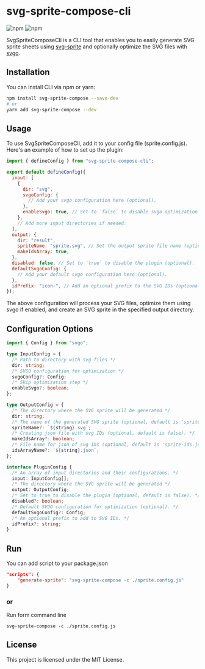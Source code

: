 # svg-sprite-compose-cli

![npm](https://img.shields.io/npm/v/svg-sprite-compose-cli)
![npm](https://img.shields.io/npm/dt/svg-sprite-compose-cli)

SvgSpriteComposeCli is a CLI tool that enables you to easily generate SVG sprite sheets using [svg-sprite](https://github.com/jkphl/svg-sprite) and optionally optimize the SVG files with [svgo](https://github.com/svg/svgo).

## Installation

You can install CLI via npm or yarn:

```bash
npm install svg-sprite-compose --save-dev
# or
yarn add svg-sprite-compose --dev
```

## Usage

To use SvgSpriteComposeCli, add it to your config file (sprite.config.js). Here's an example of how to set up the plugin:

```javascript
import { defineConfig } from "svg-sprite-compose-cli";

export default defineConfig({
  input: [
    {
      dir: "svg",
      svgoConfig: {
        // Add your svgo configuration here (optional).
      },
      enableSvgo: true, // Set to `false` to disable svgo optimization (optional).
    },
    // Add more input directories if needed.
  ],
  output: {
    dir: "result",
    spriteName: "sprite.svg", // Set the output sprite file name (optional).
    makeIdsArray: true,
  },
  disabled: false, // Set to `true` to disable the plugin (optional).
  defaultSvgoConfig: {
    // Add your default svgo configuration here (optional).
  },
  idPrefix: "icon-", // Add an optional prefix to the SVG IDs (optional).
});
```

The above configuration will process your SVG files, optimize them using svgo if enabled, and create an SVG sprite in the specified output directory.

## Configuration Options

```typescript
import { Config } from "svgo";

type InputConfig = {
  /* Path to directory with svg files */
  dir: string;
  /* SVGO configuration for optimization */
  svgoConfig?: Config;
  /* Skip optimization step */
  enableSvgo?: boolean;
};

type OutputConfig = {
  /* The directory where the SVG sprite will be generated */
  dir: string;
  /* The name of the generated SVG sprite (optional, default is 'sprite.svg'). */
  spriteName?: `${string}.svg`;
  /* Creating json file with svg IDs (optional, default is false). */
  makeIdsArray?: boolean;
  /* File name for json of svg IDs (optional, default is 'sprite-ids.json') */
  idsArrayName?: `${string}.json`;
};

interface PluginConfig {
  /* An array of input directories and their configurations. */
  input: InputConfig[];
  /* The directory where the SVG sprite will be generated */
  output: OutputConfig;
  /* Set to true to disable the plugin (optional, default is false). */
  disabled?: boolean;
  /* Default SVGO configuration for optimization (optional). */
  defaultSvgoConfig?: Config;
  /* An optional prefix to add to SVG IDs. */
  idPrefix?: string;
}
```

## Run

You can add script to your package.json

```json
"scripts": {
    "generate-sprite": "svg-sprite-compose -c ./sprite.config.js"
}
```

### or

Run form command line

```plantuml
svg-sprite-compose -c ./sprite.config.js
```

## License

This project is licensed under the MIT License.
